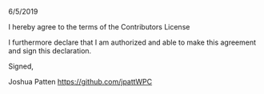 6/5/2019

I hereby agree to the terms of the Contributors License

I furthermore declare that I am authorized and able to make this
agreement and sign this declaration.

Signed,

Joshua Patten
https://github.com/jpattWPC
